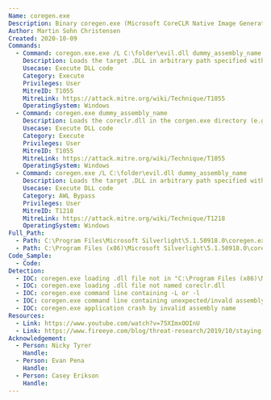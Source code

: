 ```yaml
---
Name: coregen.exe
Description: Binary coregen.exe (Microsoft CoreCLR Native Image Generator) loads exported function GetCLRRuntimeHost from coreclr.dll or from .DLL in arbitrary path. Coregen is located within "C:\Program Files (x86)\Microsoft Silverlight\5.1.50918.0\" or another version of Silverlight. Coregen is signed by Microsoft and bundled with Microsoft Silverlight.
Author: Martin Sohn Christensen
Created: 2020-10-09
Commands:
  - Command: coregon.exe.exe /L C:\folder\evil.dll dummy_assembly_name
    Description: Loads the target .DLL in arbitrary path specified with /L.
    Usecase: Execute DLL code
    Category: Execute
    Privileges: User
    MitreID: T1055
    MitreLink: https://attack.mitre.org/wiki/Technique/T1055
    OperatingSystem: Windows
  - Command: coregen.exe dummy_assembly_name
    Description: Loads the coreclr.dll in the corgen.exe directory (e.g. C:\Program Files\Microsoft Silverlight\5.1.50918.0).
    Usecase: Execute DLL code
    Category: Execute
    Privileges: User
    MitreID: T1055
    MitreLink: https://attack.mitre.org/wiki/Technique/T1055
    OperatingSystem: Windows
  - Command: coregen.exe /L C:\folder\evil.dll dummy_assembly_name
    Description: Loads the target .DLL in arbitrary path specified with /L. Since binary is signed it can also be used to bypass application whitelisting solutions.
    Usecase: Execute DLL code
    Category: AWL Bypass
    Privileges: User
    MitreID: T1218
    MitreLink: https://attack.mitre.org/wiki/Technique/T1218
    OperatingSystem: Windows
Full_Path:
  - Path: C:\Program Files\Microsoft Silverlight\5.1.50918.0\coregen.exe
  - Path: C:\Program Files (x86)\Microsoft Silverlight\5.1.50918.0\coregen.exe
Code_Sample:
  - Code:
Detection:
  - IOC: coregen.exe loading .dll file not in "C:\Program Files (x86)\Microsoft Silverlight\5.1.50918.0\"
  - IOC: coregen.exe loading .dll file not named coreclr.dll
  - IOC: coregen.exe command line containing -L or -l
  - IOC: coregen.exe command line containing unexpected/invald assembly name
  - IOC: coregen.exe application crash by invalid assembly name
Resources:
  - Link: https://www.youtube.com/watch?v=75XImxOOInU
  - Link: https://www.fireeye.com/blog/threat-research/2019/10/staying-hidden-on-the-endpoint-evading-detection-with-shellcode.html
Acknowledgement:
  - Person: Nicky Tyrer
    Handle:
  - Person: Evan Pena
    Handle:
  - Person: Casey Erikson
    Handle:
---
```

